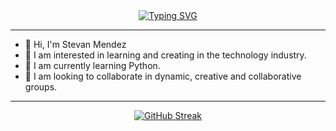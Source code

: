  <div align="center">
<a href="https://git.io/typing-svg"><img src="https://readme-typing-svg.demolab.com?font=Fira+Code&weight=500&size=27&pause=1000&color=006AFE&background=2E4065DE0A3000&center=true&vCenter=true&width=435&lines=¡Bienvenido a mi GitHub!" alt="Typing SVG" /></a>
 </div>
</center>

<hr>

- 👋 Hi, I'm Stevan Mendez
- 👀 I am interested in learning and creating in the technology industry.
- 🌱 I am currently learning Python.
- 🔎 I am looking to collaborate in dynamic, creative and collaborative groups.

<hr>

<div align="center">
  <a href="https://git.io/streak-stats">
    <img src="http://github-readme-streak-stats.herokuapp.com?user=Stevan-Mendez&theme=transparent&hide_border=true&date_format=j%2Fn%5B%2FY%5D&exclude_days=Sun" alt="GitHub Streak">
  </a>
</div>

<!---
Josttin-Mendez-Jala/Josttin-Mendez-Jala is a ✨ special ✨ repository because its `README.md` (this file) appears on your GitHub profile.
You can click the Preview link to take a look at your changes.
--->
